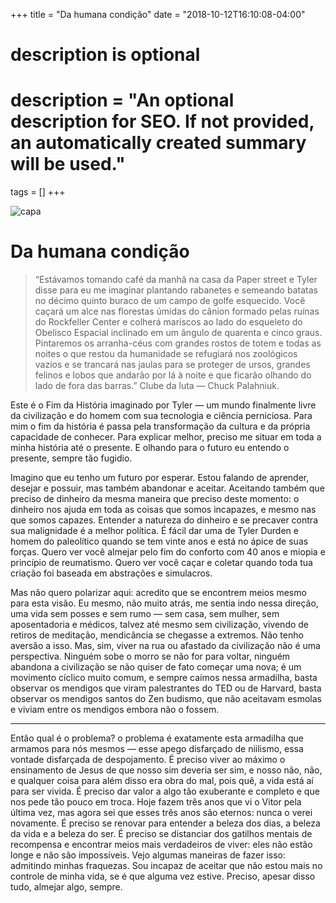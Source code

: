 +++
title = "Da humana condição"
date = "2018-10-12T16:10:08-04:00"

#
# description is optional
#
# description = "An optional description for SEO. If not provided, an automatically created summary will be used."

tags = []
+++

![capa](https://i.postimg.cc/xdfYd4Tm/dhc.png)

# Da humana condição

>“Estávamos tomando café da manhã na casa da Paper street e Tyler disse para eu me imaginar plantando rabanetes e semeando batatas no décimo quinto buraco de um campo de golfe esquecido. Você caçará um alce nas florestas úmidas do cânion formado pelas ruínas do Rockfeller Center e colherá mariscos ao lado do esqueleto do Obelisco Espacial inclinado em um ângulo de quarenta e cinco graus. Pintaremos os arranha-céus com grandes rostos de totem e todas as noites o que restou da humanidade se refugiará nos zoológicos vazios e se trancará nas jaulas para se proteger de ursos, grandes felinos e lobos que andarão por lá à noite e que ficarão olhando do lado de fora das barras.” Clube da luta — Chuck Palahniuk.

Este é o Fim da História imaginado por Tyler — um mundo finalmente livre da civilização e do homem com sua tecnologia e ciência perniciosa. Para mim o fim da história é passa pela transformação da cultura e da própria capacidade de conhecer. Para explicar melhor, preciso me situar em toda a minha história até o presente. E olhando para o futuro eu entendo o presente, sempre tão fugidio.

Imagino que eu tenho um futuro por esperar. Estou falando de aprender, desejar e possuir, mas também abandonar e aceitar. Aceitando também que preciso de dinheiro da mesma maneira que preciso deste momento: o dinheiro nos ajuda em toda as coisas que somos incapazes, e mesmo nas que somos capazes. Entender a natureza do dinheiro e se precaver contra sua malignidade é a melhor política. É fácil dar uma de Tyler Durden e homem do paleolítico quando se tem vinte anos e está no ápice de suas forças. Quero ver você almejar pelo fim do conforto com 40 anos e miopia e princípio de reumatismo. Quero ver você caçar e coletar quando toda tua criação foi baseada em abstrações e simulacros.

Mas não quero polarizar aqui: acredito que se encontrem meios mesmo para esta visão. Eu mesmo, não muito atrás, me sentia indo nessa direção, uma vida sem posses e sem rumo — sem casa, sem mulher, sem aposentadoria e médicos, talvez até mesmo sem civilização, vivendo de retiros de meditação, mendicância se chegasse a extremos. Não tenho aversão a isso. Mas, sim, viver na rua ou afastado da civilização não é uma perspectiva. Ninguém sobe o morro se não for para voltar, ninguém abandona a civilização se não quiser de fato começar uma nova; é um movimento cíclico muito comum, e sempre caímos nessa armadilha, basta observar os mendigos que viram palestrantes do TED ou de Harvard, basta observar os mendigos santos do Zen budismo, que não aceitavam esmolas e viviam entre os mendigos embora não o fossem.

---

Então qual é o problema? o problema é exatamente esta armadilha que armamos para nós mesmos — esse apego disfarçado de niilismo, essa vontade disfarçada de despojamento. É preciso viver ao máximo o ensinamento de Jesus de que nosso sim deveria ser sim, e nosso não, não, e qualquer coisa para além disso era obra do mal, pois quê, a vida está aí para ser vivida. É preciso dar valor a algo tão exuberante e completo e que nos pede tão pouco em troca. Hoje fazem três anos que vi o Vitor pela última vez, mas agora sei que esses três anos são eternos: nunca o verei novamente. É preciso se renovar para entender a beleza dos dias, a beleza da vida e a beleza do ser. É preciso se distanciar dos gatilhos mentais de recompensa e encontrar meios mais verdadeiros de viver: eles não estão longe e não são impossíveis. Vejo algumas maneiras de fazer isso: admitindo minhas fraquezas. Sou incapaz de aceitar que não estou mais no controle de minha vida, se é que alguma vez estive. Preciso, apesar disso tudo, almejar algo, sempre.
